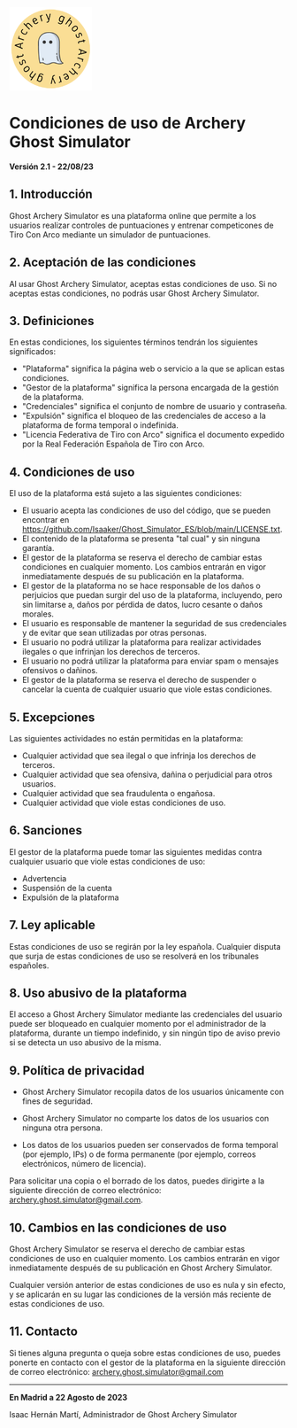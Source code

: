 <img src="https://github.com/Isaaker/Ghost_Simulator_ES/blob/main/images/Archery_Ghost_Simulator.png?raw=true" alt="Logo de Archery Ghost Simulator" width="150" height="150">

# Condiciones de uso de Archery Ghost Simulator

**Versión 2.1 - 22/08/23**

## 1. Introducción

Ghost Archery Simulator es una plataforma online que permite a los usuarios realizar controles de puntuaciones y entrenar competicones de Tiro Con Arco mediante un simulador de puntuaciones.

## 2. Aceptación de las condiciones

Al usar Ghost Archery Simulator, aceptas estas condiciones de uso. Si no aceptas estas condiciones, no podrás usar Ghost Archery Simulator.

## 3. Definiciones

En estas condiciones, los siguientes términos tendrán los siguientes significados:

* "Plataforma" significa la página web o servicio a la que se aplican estas condiciones.
* "Gestor de la plataforma" significa la persona encargada de la gestión de la plataforma.
* "Credenciales" significa el conjunto de nombre de usuario y contraseña.
* "Expulsión" significa el bloqueo de las credenciales de acceso a la plataforma de forma temporal o indefinida.
* "Licencia Federativa de Tiro con Arco" significa el documento expedido por la Real Federación Española de Tiro con Arco.

## 4. Condiciones de uso

El uso de la plataforma está sujeto a las siguientes condiciones:

* El usuario acepta las condiciones de uso del código, que se pueden encontrar en https://github.com/Isaaker/Ghost_Simulator_ES/blob/main/LICENSE.txt.
* El contenido de la plataforma se presenta "tal cual" y sin ninguna garantía.
* El gestor de la plataforma se reserva el derecho de cambiar estas condiciones en cualquier momento. Los cambios entrarán en vigor inmediatamente después de su publicación en la plataforma.
* El gestor de la plataforma no se hace responsable de los daños o perjuicios que puedan surgir del uso de la plataforma, incluyendo, pero sin limitarse a, daños por pérdida de datos, lucro cesante o daños morales.
* El usuario es responsable de mantener la seguridad de sus credenciales y de evitar que sean utilizadas por otras personas.
* El usuario no podrá utilizar la plataforma para realizar actividades ilegales o que infrinjan los derechos de terceros.
* El usuario no podrá utilizar la plataforma para enviar spam o mensajes ofensivos o dañinos.
* El gestor de la plataforma se reserva el derecho de suspender o cancelar la cuenta de cualquier usuario que viole estas condiciones.

## 5. Excepciones

Las siguientes actividades no están permitidas en la plataforma:

* Cualquier actividad que sea ilegal o que infrinja los derechos de terceros.
* Cualquier actividad que sea ofensiva, dañina o perjudicial para otros usuarios.
* Cualquier actividad que sea fraudulenta o engañosa.
* Cualquier actividad que viole estas condiciones de uso.

## 6. Sanciones

El gestor de la plataforma puede tomar las siguientes medidas contra cualquier usuario que viole estas condiciones de uso:

* Advertencia
* Suspensión de la cuenta
* Expulsión de la plataforma

## 7. Ley aplicable

Estas condiciones de uso se regirán por la ley española. Cualquier disputa que surja de estas condiciones de uso se resolverá en los tribunales españoles.

## 8. Uso abusivo de la plataforma

El acceso a Ghost Archery Simulator mediante las credenciales del usuario puede ser bloqueado en cualquier momento por el administrador de la plataforma, durante un tiempo indefinido, y sin ningún tipo de aviso previo si se detecta un uso abusivo de la misma.

## 9. Política de privacidad

* Ghost Archery Simulator recopila datos de los usuarios únicamente con fines de seguridad.

* Ghost Archery Simulator no comparte los datos de los usuarios con ninguna otra persona.

* Los datos de los usuarios pueden ser conservados de forma temporal (por ejemplo, IPs) o de forma permanente (por ejemplo, correos electrónicos, número de licencia).

Para solicitar una copia o el borrado de los datos, puedes dirigirte a la siguiente dirección de correo electrónico: archery.ghost.simulator@gmail.com.

## 10. Cambios en las condiciones de uso

Ghost Archery Simulator se reserva el derecho de cambiar estas condiciones de uso en cualquier momento. Los cambios entrarán en vigor inmediatamente después de su publicación en Ghost Archery Simulator.

Cualquier versión anterior de estas condiciones de uso es nula y sin efecto, y se aplicarán en su lugar las condiciones de la versión más reciente de estas condiciones de uso.

## 11. Contacto

Si tienes alguna pregunta o queja sobre estas condiciones de uso, puedes ponerte en contacto con el gestor de la plataforma en la siguiente dirección de correo electrónico: archery.ghost.simulator@gmail.com

<hr>

**En Madrid a 22 Agosto de 2023**

Isaac Hernán Martí, Administrador de Ghost Archery Simulator
